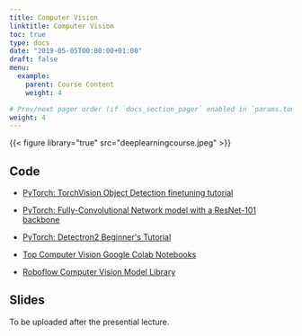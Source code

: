 ```yaml
---
title: Computer Vision
linktitle: Computer Vision
toc: true
type: docs
date: "2019-05-05T00:00:00+01:00"
draft: false
menu:
  example:
    parent: Course Content
    weight: 4

# Prev/next pager order (if `docs_section_pager` enabled in `params.toml`)
weight: 4
---
```


{{< figure library="true" src="deeplearningcourse.jpeg" >}}

## Code

* [PyTorch: TorchVision Object Detection finetuning tutorial](https://githubtocolab.com/dlmacedo/starter-academic/blob/master/content/courses/deeplearning/notebooks/pytorch/torchvision_finetuning_instance_segmentation.ipynb)

* [PyTorch: Fully-Convolutional Network model with a ResNet-101 backbone](https://githubtocolab.com/dlmacedo/starter-academic/blob/master/content/courses/deeplearning/notebooks/pytorch/pytorch_vision_fcn_resnet101.ipynb)

* [PyTorch: Detectron2 Beginner's Tutorial](https://githubtocolab.com/dlmacedo/starter-academic/blob/master/content/courses/deeplearning/notebooks/pytorch/Detectron2_Tutorial.ipynb)

* [Top Computer Vision Google Colab Notebooks](https://www.qblocks.cloud/creators/computer-vision-google-colab-notebooks)

* [Roboflow Computer Vision Model Library](https://models.roboflow.com)

## Slides

To be uploaded after the presential lecture.
